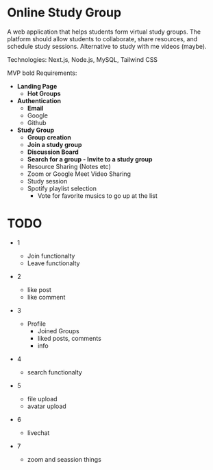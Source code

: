 # Online Study Group

A web application that helps students form virtual study groups. The platform should allow students to collaborate, share resources, and schedule study sessions. Alternative to study with me videos (maybe).

Technologies: Next.js, Node.js, MySQL, Tailwind CSS

MVP bold
Requirements:

-   **Landing Page**
    - **Hot Groups**
-   **Authentication**
    - **Email**
    - Google
    - Github
- **Study Group**
    - **Group creation**
    - **Join a study group**
    - **Discussion Board**
    - **Search for a group - Invite to a study group**
    - Resource Sharing (Notes etc)
    - Zoom or Google Meet Video Sharing
    - Study session
    - Spotify playlist selection
        - Vote for favorite musics to go up at the list

# TODO
 - 1 
    - Join functionalty
    - Leave functionalty
    
 - 2 
    - like post
    - like comment

- 3
    - Profile
        - Joined Groups
        - liked posts, comments
        - info
- 4
    - search functionalty

- 5 
    - file upload
    - avatar upload
- 6
    - livechat

- 7 
    - zoom and seassion things


